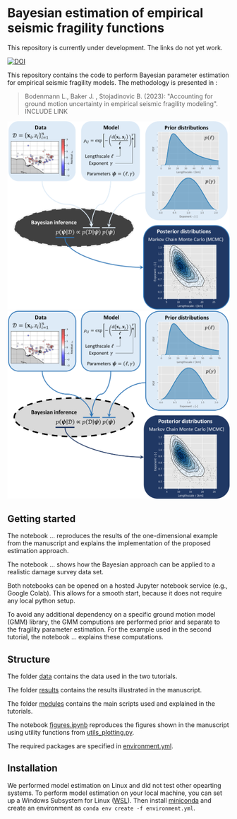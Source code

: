 # Bayesian estimation of empirical seismic fragility functions

This repository is currently under development. The links do not yet work.

[![DOI](https://zenodo.org/badge/542139247.svg)](https://zenodo.org/badge/latestdoi/542139247)

This repository contains the code to perform Bayesian parameter estimation for empirical seismic fragility models. The methodology is presented in :

> Bodenmann L., Baker J. , Stojadinovic B. (2023): "Accounting for ground motion uncertainty in empirical seismic fragility modeling". INCLUDE LINK

![alt text](https://github.com/bodlukas/ground-motion-correlation-bayes/blob/main/data/corr_schema_dark.png#gh-dark-mode-only)
![alt text](https://github.com/bodlukas/ground-motion-correlation-bayes/blob/main/data/corr_schema_bright.png#gh-light-mode-only)

## Getting started

The notebook ... reproduces the results of the one-dimensional example from the manuscript and explains the implementation of the proposed estimation approach. 

The notebook ... shows how the Bayesian approach can be applied to a realistic damage survey data set. 

Both notebooks can be opened on a hosted Jupyter notebook service (e.g., Google Colab). This allows for a smooth start, because it does not require any local python setup. 

To avoid any additional dependency on a specific ground motion model (GMM) library, the GMM computions are performed prior and separate to the fragility parameter estimation. For the example used in the second tutorial, the notebook ... explains these computations.  

## Structure

The folder [data](data/) contains the data used in the two tutorials.

The folder [results](results/) contains the results illustrated in the manuscript.

The folder [modules](modules/) contains the main scripts used and explained in the tutorials.

The notebook [figures.ipynb](figures.ipynb) reproduces the figures shown in the manuscript using utility functions from [utils_plotting.py](utils_plotting.py).

The required packages are specified in [environment.yml](environment.yml).

## Installation

We performed model estimation on Linux and did not test other opearting systems. To perform model estimation on your local machine, you can set up a Windows Subsystem for Linux ([WSL](https://learn.microsoft.com/en-us/windows/wsl/install)). Then install [miniconda](https://docs.conda.io/en/latest/miniconda.html) and create an environment as `conda env create -f environment.yml`.
